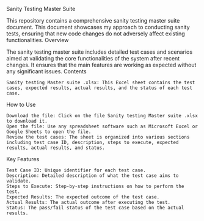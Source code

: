 Sanity Testing Master Suite

This repository contains a comprehensive sanity testing master suite document. This document showcases my approach to conducting sanity tests, ensuring that new code changes do not adversely affect existing functionalities.
Overview

The sanity testing master suite includes detailed test cases and scenarios aimed at validating the core functionalities of the system after recent changes. It ensures that the main features are working as expected without any significant issues.
Contents

    Sanity testing Master suite .xlsx: This Excel sheet contains the test cases, expected results, actual results, and the status of each test case.

How to Use

    Download the file: Click on the file Sanity testing Master suite .xlsx to download it.
    Open the file: Use any spreadsheet software such as Microsoft Excel or Google Sheets to open the file.
    Review the test cases: The sheet is organized into various sections including test case ID, description, steps to execute, expected results, actual results, and status.

Key Features

    Test Case ID: Unique identifier for each test case.
    Description: Detailed description of what the test case aims to validate.
    Steps to Execute: Step-by-step instructions on how to perform the test.
    Expected Results: The expected outcome of the test case.
    Actual Results: The actual outcome after executing the test.
    Status: The pass/fail status of the test case based on the actual results.
